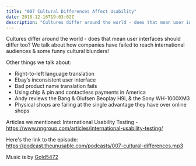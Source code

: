 ```yaml
---
title: "007 Cultural Differences Affect Usability"
date: 2018-12-16T19:03:02Z
description: "Cultures differ around the world - does that mean user interfaces should differ too?"
---
```


Cultures differ around the world - does that mean user interfaces should differ too? We talk about how companies have failed to reach international audiences & some funny cultural blunders!

Other things we talk about:
- Right-to-left language translation
- Ebay’s inconsistent user interface
- Bad product name translation fails
- Using chip & pin and contactless payments in America
- Andy reviews the Bang & Olufsen Beoplay H9i, & the Sony WH-1000XM3
- Physical shops are failing at the single advantage they have over online shops

Articles we mentioned:
International Usability Testing - https://www.nngroup.com/articles/international-usability-testing/

Here's the link to the episode: https://podcast.theunusable.com/podcasts/007-cultural-differences.mp3

Music is by [Gold5472](https://gold5472.newgrounds.com/)
